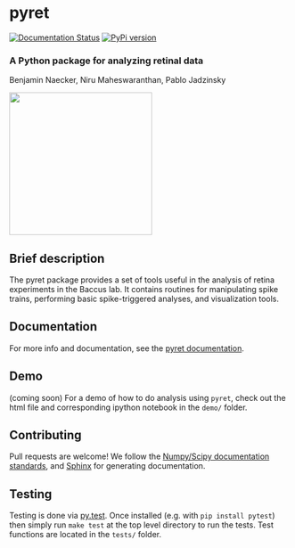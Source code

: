 # pyret

[![Documentation Status](https://readthedocs.org/projects/pyret/badge/?version=master)](http://pyret.readthedocs.org/en/master/?badge=master)
[![PyPi version](https://img.shields.io/pypi/v/pyret.svg)](https://pypi.python.org/pypi/pyret)

### A Python package for analyzing retinal data
Benjamin Naecker, Niru Maheswaranthan, Pablo Jadzinsky

<img src="https://cloud.githubusercontent.com/assets/904854/11761236/e77e2bd2-a06e-11e5-8b54-0c70f40089ab.gif" height="256">

Brief description
-----------------

The pyret package provides a set of tools useful in the analysis of retina experiments
in the Baccus lab. It contains routines for manipulating spike trains, performing basic spike-triggered
analyses, and visualization tools.

Documentation
-------------
For more info and documentation, see the [pyret documentation](http://pyret.readthedocs.org/en/master/).

Demo
----
(coming soon) For a demo of how to do analysis using `pyret`, check out the html file and corresponding ipython notebook in the `demo/` folder.

Contributing
------------
Pull requests are welcome! We follow the [Numpy/Scipy documentation standards](https://github.com/numpy/numpy/blob/master/doc/HOWTO_DOCUMENT.rst.txt#docstring-standard), and [Sphinx](http://sphinx-doc.org/index.html) for generating documentation.

Testing
-------
Testing is done via [py.test](http://pytest.org/latest/). Once installed (e.g. with `pip install pytest`) then simply run `make test` at the top level directory to run the tests. Test functions are located in the `tests/` folder.
